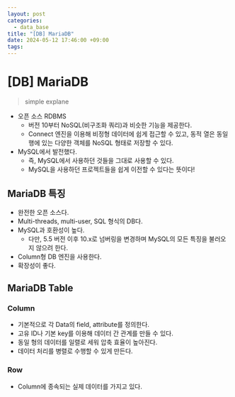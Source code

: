 ```yaml
---
layout: post
categories:
  - data_base
title: "[DB] MariaDB"
date: 2024-05-12 17:46:00 +09:00
tags:
---
```

# [DB] MariaDB

>simple explane

- 오픈 소스 RDBMS
	- 버전 10부터 NoSQL(비구조화 쿼리)과 비슷한 기능을 제공한다.
	- Connect 엔진을 이용해 비정형 데이터에 쉽게 접근할 수 있고, 동적 열은 동일 행에 있는 다양한 객체를 NoSQL 형태로 저장할 수 있다.
- MySQL에서 발전했다.
	- 즉, MySQL에서 사용하던 것들을 그대로 사용할 수 있다.
	- MySQL을 사용하던 프로젝트들을 쉽게 이전할 수 있다는 뜻이다!

## MariaDB 특징

- 완전한 오픈 소스다.
- Multi-threads, multi-user, SQL 형식의 DB다. 
- MySQL과 호환성이 높다.
	- 다만, 5.5 버전 이후 10.x로 넘버링을 변경하며 MySQL의 모든 특징을 불러오지 않으려 한다.
- Column형 DB 엔진을 사용한다.
- 확장성이 좋다.

## MariaDB Table

### Column

- 기본적으로 각 Data의 field, attribute를 정의한다.
- 고유 ID나 기본 key를 이용해 데이터 간 관계를 만들 수 있다.
- 동일 형의 데이터를 일렬로 세워 압축 효율이 높아진다.
- 데이터 처리를 병렬로 수행할 수 있게 만든다.

### Row

- Column에 종속되는 실제 데이터를 가지고 있다.
